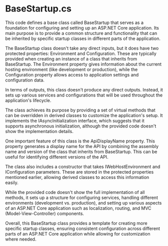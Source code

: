 # BaseStartup.cs

This code defines a base class called BaseStartup that serves as a foundation for configuring and setting up an ASP.NET Core application. Its main purpose is to provide a common structure and functionality that can be inherited by specific startup classes in different parts of the application.

The BaseStartup class doesn't take any direct inputs, but it does have two protected properties: Environment and Configuration. These are typically provided when creating an instance of a class that inherits from BaseStartup. The Environment property gives information about the current hosting environment (like development or production), while the Configuration property allows access to application settings and configuration data.

In terms of outputs, this class doesn't produce any direct outputs. Instead, it sets up various services and configurations that will be used throughout the application's lifecycle.

The class achieves its purpose by providing a set of virtual methods that can be overridden in derived classes to customize the application's setup. It implements the IAsyncInitialization interface, which suggests that it supports asynchronous initialization, although the provided code doesn't show the implementation details.

One important feature of this class is the ApiDisplayName property. This property generates a display name for the API by combining the assembly name and version of the class that inherits from BaseStartup. This can be useful for identifying different versions of the API.

The class also includes a constructor that takes IWebHostEnvironment and IConfiguration parameters. These are stored in the protected properties mentioned earlier, allowing derived classes to access this information easily.

While the provided code doesn't show the full implementation of all methods, it sets up a structure for configuring services, handling different environments (development vs. production), and setting up various aspects of an ASP.NET Core application such as localization, routing, and MVC (Model-View-Controller) components.

Overall, this BaseStartup class provides a template for creating more specific startup classes, ensuring consistent configuration across different parts of an ASP.NET Core application while allowing for customization where needed.
